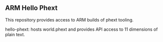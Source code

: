 ARM Hello Phext
---------------
This repository provides access to ARM builds of phext tooling.

hello-phext: hosts world.phext and provides API access to 11 dimensions of plain text.
